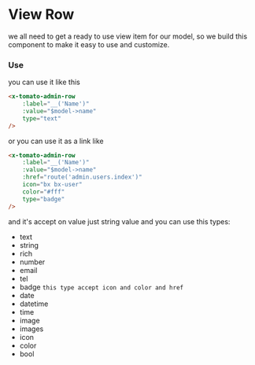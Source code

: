 # View Row

we all need to get a ready to use view item for our model, so we build this component to make it easy to use and customize.

### Use

you can use it like this

```html
<x-tomato-admin-row 
    :label="__('Name')" 
    :value="$model->name" 
    type="text" 
/>
```
or you can use it as a link like

```html
<x-tomato-admin-row 
    :label="__('Name')" 
    :value="$model->name" 
    :href="route('admin.users.index')" 
    icon="bx bx-user" 
    color="#fff" 
    type="badge" 
/>
```

and it's accept on value just string value and you can use this types:

- text
- string
- rich
- number
- email
- tel
- badge `this type accept icon and color and href`
- date
- datetime
- time
- image 
- images
- icon
- color
- bool